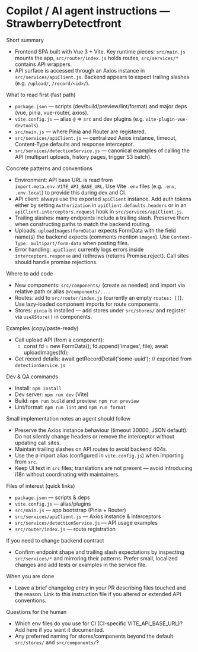<!--
Guidance for AI coding agents working on the StrawberryDetectfront repo.
Keep this short, concrete and codebase-focused so an agent can be productive immediately.
-->

# Copilot / AI agent instructions — StrawberryDetectfront

Short summary
- Frontend SPA built with Vue 3 + Vite. Key runtime pieces: `src/main.js` mounts the app, `src/router/index.js` holds routes, `src/services/*` contains API wrappers.
- API surface is accessed through an Axios instance in `src/services/apiClient.js`. Backend appears to expect trailing slashes (e.g. `/upload/`, `/record/<id>/`).

What to read first (fast path)
- `package.json` — scripts (dev/build/preview/lint/format) and major deps (vue, pinia, vue-router, axios).
- `vite.config.js` — alias `@` => `src` and dev plugins (e.g. `vite-plugin-vue-devtools`).
- `src/main.js` — where Pinia and Router are registered.
- `src/services/apiClient.js` — centralized Axios instance, timeout, Content-Type defaults and response interceptor.
- `src/services/detectionService.js` — canonical examples of calling the API (multipart uploads, history pages, trigger S3 batch).

Concrete patterns and conventions
- Environment: API base URL is read from `import.meta.env.VITE_API_BASE_URL`. Use Vite `.env` files (e.g. `.env`, `.env.local`) to provide this during dev and CI.
- API client: always use the exported `apiClient` instance. Add auth tokens either by setting `Authorization` in `apiClient.defaults.headers` or in an `apiClient.interceptors.request` hook in `src/services/apiClient.js`.
- Trailing slashes: many endpoints include a trailing slash. Preserve them when constructing paths to match the backend routing.
- Uploads: `uploadImages(formData)` expects FormData with the field name(s) the backend expects (comments mention `images`). Use `Content-Type: multipart/form-data` when posting files.
- Error handling: `apiClient` currently logs errors inside `interceptors.response` and rethrows (returns Promise.reject). Call sites should handle promise rejections.

Where to add code
- New components: `src/components/` (create as needed) and import via relative path or alias `@/components/...`.
- Routes: add to `src/router/index.js` (currently an empty `routes: []`). Use lazy-loaded component imports for route components.
- Stores: `pinia` is installed — add stores under `src/stores/` and register via `useXStore()` in components.

Examples (copy/paste-ready)
- Call upload API (from a component):
  - const fd = new FormData(); fd.append('images', file); await uploadImages(fd);
- Get record details: await getRecordDetail('some-uuid'); // exported from `detectionService.js`

Dev & QA commands
- Install: `npm install`
- Dev server: `npm run dev` (Vite)
- Build: `npm run build` and preview: `npm run preview`
- Lint/format: `npm run lint` and `npm run format`

Small implementation notes an agent should follow
- Preserve the Axios instance behaviour (timeout 30000, JSON default). Do not silently change headers or remove the interceptor without updating call sites.
- Maintain trailing slashes on API routes to avoid backend 404s.
- Use the `@` import alias (configured in `vite.config.js`) when importing from `src`.
- Keep UI text in `src` files; translations are not present — avoid introducing i18n without coordinating with maintainers.

Files of interest (quick links)
- `package.json` — scripts & deps
- `vite.config.js` — alias/plugins
- `src/main.js` — app bootstrap (Pinia + Router)
- `src/services/apiClient.js` — Axios instance & interceptors
- `src/services/detectionService.js` — API usage examples
- `src/router/index.js` — route registration

If you need to change backend contract
- Confirm endpoint shape and trailing slash expectations by inspecting `src/services/*` and mirroring their patterns. Prefer small, localized changes and add tests or examples in the service file.

When you are done
- Leave a brief changelog entry in your PR describing files touched and the reason. Link to this instruction file if you altered or extended API conventions.

Questions for the human
- Which env files do you use for CI (CI-specific VITE_API_BASE_URL)? Add here if you want it documented.
- Any preferred naming for stores/components beyond the default `src/stores/` and `src/components/`?
